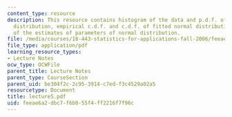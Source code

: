 ```yaml
---
content_type: resource
description: This resource contains histogram of the data and p.d.f. of fitted normal
  distribution, empirical c.d.f. and c.d.f. of fitted normal distribution and  distribution
  of the estimates of parameters of normal distribution.
file: /media/courses/18-443-statistics-for-applications-fall-2006/feeae6a2dbc7f6b055f4ff2216f7f96c_lecture5.pdf
file_type: application/pdf
learning_resource_types:
- Lecture Notes
ocw_type: OCWFile
parent_title: Lecture Notes
parent_type: CourseSection
parent_uid: be304f2c-2c95-3914-c7ed-f3c4529a02a5
resourcetype: Document
title: lecture5.pdf
uid: feeae6a2-dbc7-f6b0-55f4-ff2216f7f96c
---
```


